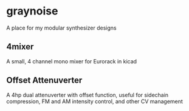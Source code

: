 # graynoise
A place for my modular synthesizer designs

## 4mixer
A small, 4 channel mono mixer for Eurorack in kicad

## Offset Attenuverter
A 4hp dual attenuverter with offset function, useful for sidechain compression, FM and AM intensity control, and other CV management

